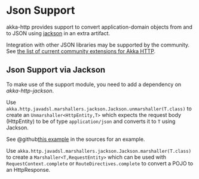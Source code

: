<a id="json-support-java"></a>
# Json Support

akka-http provides support to convert application-domain objects from and to JSON using [jackson](https://github.com/FasterXML/jackson) in an
extra artifact.

Integration with other JSON libraries may be supported by the community.
See [the list of current community extensions for Akka HTTP](http://akka.io/community/#extensions-to-akka-http).

<a id="json-jackson-support-java"></a>
## Json Support via Jackson

To make use of the support module, you need to add a dependency on *akka-http-jackson*.

Use `akka.http.javadsl.marshallers.jackson.Jackson.unmarshaller(T.class)` to create an `Unmarshaller<HttpEntity,T>` which expects the request
body (HttpEntity) to be of type `application/json` and converts it to `T` using Jackson.

See @github[this example](/akka-http-tests/src/main/java/akka/http/javadsl/server/examples/petstore/PetStoreExample.java) in the sources for an example.

Use `akka.http.javadsl.marshallers.jackson.Jackson.marshaller(T.class)` to create a `Marshaller<T,RequestEntity>` which can be used with
`RequestContext.complete` or `RouteDirectives.complete` to convert a POJO to an HttpResponse.
